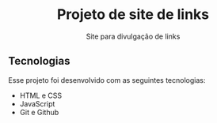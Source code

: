 <h1 align="center">Projeto de site de links</h1>

<p align="center">
Site para divulgação de links
</p>

## Tecnologias
Esse projeto foi desenvolvido com as seguintes tecnologias:
- HTML e CSS
- JavaScript
- Git e Github